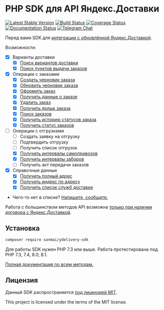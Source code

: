 # PHP SDK для API Яндекс.Доставки

[![Latest Stable Version](https://poser.pugx.org/sanmai/ydelivery-sdk/v/stable)](https://packagist.org/packages/sanmai/ydelivery-sdk)
[![Build Status](https://travis-ci.com/sanmai/ydelivery-sdk.svg?branch=main)](https://travis-ci.com/sanmai/ydelivery-sdk)
[![Coverage Status](https://coveralls.io/repos/github/sanmai/ydelivery-sdk/badge.svg?branch=main)](https://coveralls.io/github/sanmai/ydelivery-sdk?branch=main)
[![Documentation Status](https://readthedocs.org/projects/ydelivery-sdk/badge/?version=latest)](https://ydelivery-sdk.readthedocs.io/?badge=latest)
[![Telegram Chat](https://img.shields.io/badge/telegram-chat-blue.svg?logo=telegram)](https://t.me/phpydeliverysdk)

Перед вами SDK для [интеграции с обновлённой Яндекс.Доставкой](https://yandex.ru/support/delivery-3/register.html).

Возможности:

- [x] Варианты доставки
   - [x] [Поиск вариантов доставки](https://ydelivery-sdk.readthedocs.io/ru/latest/#DeliveryOptionsRequest)
   - [x] [Поиск пунктов выдачи заказов](https://ydelivery-sdk.readthedocs.io/ru/latest/#PickupPointsRequest)
- [x] Операции с заказами
   - [x] [Создать черновик заказа](https://ydelivery-sdk.readthedocs.io/ru/latest/#CreateOrderRequest)
   - [x] [Обновить черновик заказа](https://ydelivery-sdk.readthedocs.io/ru/latest/#UpdateOrderRequest)
   - [x] [Оформить заказ](https://ydelivery-sdk.readthedocs.io/ru/latest/#)
   - [x] [Получить данные о заказе](https://ydelivery-sdk.readthedocs.io/ru/latest/#GetOrderRequest)
   - [x] [Удалить заказ](https://ydelivery-sdk.readthedocs.io/ru/latest/#DeleteOrderRequest)
   - [x] [Получить ярлык заказа](https://ydelivery-sdk.readthedocs.io/ru/latest/#OrderLabelRequest)
   - [x] [Поиск заказов](https://ydelivery-sdk.readthedocs.io/ru/latest/#OrdersSearchRequest)
   - [x] [Получить историю статусов заказа](https://ydelivery-sdk.readthedocs.io/ru/latest/#OrderStatusesRequest)
   - [x] [Получить статус заказов](https://ydelivery-sdk.readthedocs.io/ru/latest/#OrdersStatusRequest)
- [ ] Операции с отгрузками
  - [ ] Создать заявку на отгрузку
  - [ ] Подтвердить отгрузку
  - [ ] Получить список отгрузок
  - [x] [Получить интервалы самопривозов](https://ydelivery-sdk.readthedocs.io/ru/latest/#ImportIntervalsRequest)
  - [x] [Получить интервалы заборов](https://ydelivery-sdk.readthedocs.io/ru/latest/#WithdrawIntervalsRequest)
  - [ ] Получить акт передачи заказов
- [x] Справочные данные
  - [x] [Получить полный адрес](https://ydelivery-sdk.readthedocs.io/ru/latest/#LocationRequest)
  - [x] [Получить индекс по адресу](https://ydelivery-sdk.readthedocs.io/ru/latest/#PostalCodeRequest)
  - [x] [Получить список служб доставки](https://ydelivery-sdk.readthedocs.io/ru/latest/#DeliveryServicesRequest)
- Чего-то нет в списке? [Напишите, сообщите.](https://github.com/sanmai/delivery-sdk/issues/new/choose)

Работа с большинством методов API возможна [только при наличии договора с Яндекс.Доставкой](https://yandex.ru/dev/delivery-3/doc/dg/concepts/access-docpage/).

## Установка

```bash
composer require sanmai/ydelivery-sdk
```
Для работы SDK нужен PHP 7.3 или выше. Работа протестирована под PHP 7.3, 7.4, 8.0, 8.1.

[Полная документация по всем методам.](https://ydelivery-sdk.readthedocs.io/)

## Лицензия

Данный SDK распространяется [под лицензией MIT](LICENSE).

This project is licensed under the terms of the MIT license.




